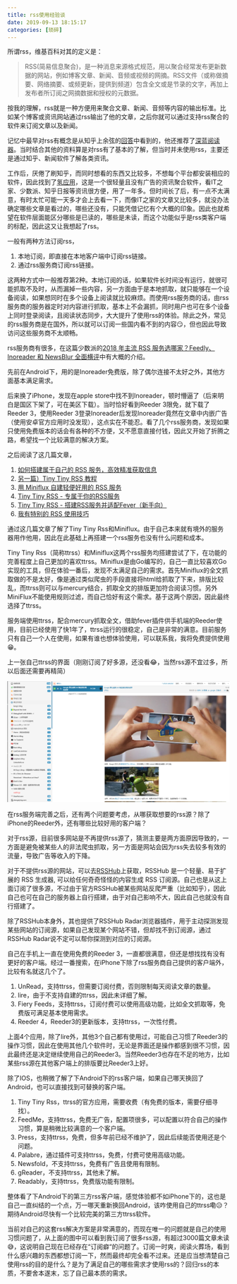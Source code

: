 ```yaml
---
title: rss使用经验谈
date: 2019-09-13 18:15:17
categories: [琐碎]
---
```


所谓rss，维基百科对其的定义是：

> RSS(简易信息聚合)，是一种消息来源格式规范，用以聚合经常发布更新数据的网站，例如博客文章、新闻、音频或视频的网摘。RSS文件（或称做摘要、网络摘要、或频更新，提供到频道）包含全文或是节录的文字，再加上发布者所订阅之网摘数据和授权的元数据。

按我的理解，rss就是一种方便用来聚合文章、新闻、音频等内容的输出标准。比如某个博客或资讯网站通过rss输出了他的文章，之后你就可以通过支持rss聚合的软件来订阅文章以及新闻。

记忆中最早对rss有概念是从知乎上余弦的[回答](https://www.zhihu.com/question/23073812/answer/23558963)中看到的，他还推荐了[深蓝阅读器](http://bluereader.org/)。当时结合其他的资料算是对rss有了基本的了解，但当时并未使用rss，主要还是通过知乎、新闻软件了解各类资讯。

工作后，厌倦了刷知乎，而同时想看的东西又比较多，不想每个平台都安装相应的软件，因此找到了[氢应用](https://coolapk.com/apk/pub.hydrogen.android)，这是一个很轻量且没有广告的资讯聚合软件，看IT之家、少数派、知乎日报等资讯很方便，用了一年多。但时间长了后，有一点不太满意，有时太忙可能一天多才会上去看一下，而像IT之家的文章又比较多，就没办法确定哪些文章是看过的，哪些还没有，只能凭借记忆有个大概的印象。因此也就希望在软件层面能区分哪些是已读的，哪些是未读，而这个功能似乎是rss类客户端的标配，因此这又让我想起了rss。

一般有两种方法订阅rss，

1. 本地订阅，即直接在本地客户端中订阅rss链接。
2. 通过rss服务商订阅rss链接。

这两种方式中一般推荐第2种。本地订阅的话，如果软件长时间没有运行，就很可能抓取不及时，从而漏掉一些内容，另一方面由于是本地抓取，就只能够在一个设备阅读，如果想同时在多个设备上阅读就比较麻烦。而使用rss服务商的话，由rss服务商的服务器定时对内容进行抓取，基本上不会漏抓，同时用户也可在多个设备上同时登录阅读，且阅读状态同步，大大提升了使用rss的体验。除此之外，常见的rss服务商是在国外，所以就可以订阅一些国内看不到的内容😏，但也因此导致访问这些服务商不太顺畅。

rss服务商有很多，在这篇少数派的[2018 年主流 RSS 服务选哪家？Feedly、Inoreader 和 NewsBlur 全面横评](https://sspai.com/post/44420)中有大概的介绍。

先前在Android下，用的是Inoreader免费版，除了偶尔连接不太好之外，其他方面基本满足需求。

后来换了iPhone，发现在apple store中找不到Inoreader，顿时懵逼了（后来明白是国区下架了，可在美区下载）。当时恰好看到Reeder 3限免，就下载了Reeder 3，使用Reeder 3登录Inoreader后发现Inoreader竟然在文章中内嵌广告（使用安卓官方应用时没发现），这点实在不能忍。看了几个rss服务商，发现如果只使用免费版本的话会有各种的不方便，又不愿意直接付钱，因此又开始了折腾之路，希望找一个比较满意的解决方案。

之后阅读了这几篇文章，

1. [如何搭建属于自己的 RSS 服务，高效精准获取信息](https://sspai.com/post/41302)
2. [另一篇）Tiny Tiny RSS 教程](https://sspai.com/post/42787)
3. [用 Miniflux 自建轻便好用的 RSS 服务](https://zoomyale.com/2018/miniflux_rss)
4. [Tiny Tiny RSS - 专属于你的RSS服务](https://yorkchou.com/tt-rss.html)
5. [Tiny Tiny RSS - 搭建RSS服务并适配Fever（新手向）](https://tstrs.me/1451.html)
6. [我有特别的 RSS 使用技巧](https://diygod.me/ohmyrss/)

通过这几篇文章了解了Tiny Tiny Rss和Miniflux。由于自己本来就有境外的服务器用作他用，因此在此基础上再搭建一个rss服务也没有什么问题和成本。

Tiny Tiny Rss（简称ttrss）和Miniflux这两个rss服务均搭建尝试了下，在功能的完善程度上自己更加的喜欢ttrss。Miniflux是由Go编写的，自己一直比较喜欢Go实现的工具，但在体验一番后，发现不太满足自己的需求。首先Miniflux的全文抓取做的不是太好，像是通过类似爬虫的手段直接将html给抓取了下来，排版比较乱，而ttrss则可以与mercury结合，抓取全文的排版更加符合阅读习惯。另外MiniFlux不能使用规则过滤，而自己恰好有这个需求。基于这两个原因，因此最终选择了ttrss。

服务端使用ttrss，配合mercury抓取全文，借助fever插件供手机端的Reeder使用，目前已经使用了快1年了，ttrss运行的很稳定，自己是非常的满意。目前服务只有自己一个人在使用，如果有谁也想体验使用，可以联系我，我将免费提供使用😁。

上一张自己ttrss的界面（刚刚订阅了好多源，还没看😂，当然rss源不宜过多，所以后面还需要再精简）

![](./ttrss.png)

在rss服务端完善之后，还有两个问题要考虑，从哪获取想要的rss源？除了iPhone的Reeder外，还有哪些比较好用的客户端？

对于rss源，目前很多网站是不再提供rss源了，猜测主要是两方面原因导致的，一方面是避免被某些人的非法爬虫抓取，另一方面是网站会因为rss失去较多有效的流量，导致广告等收入的下降。

对于不提供rss源的网站，可以去[RSSHub](https://docs.rsshub.app/)上获取，RSSHub 是一个轻量、易于扩展的 RSS 生成器, 可以给任何奇奇怪怪的内容生成 RSS 订阅源。自己也是从这上面订阅了很多源，不过由于官方RSSHub被某些网站反爬严重（比如知乎），因此自己也可在自己的服务器上自行搭建，由于对自己影响不大，因此自己也就没有自行搭建了。

除了RSSHub本身外，其也提供了RSSHub Radar浏览器插件，用于主动探测发现某些网站的订阅源，如果自己发现某个网站不错，但却找不到订阅源，通过RSSHub Radar说不定可以帮你探测到对应的订阅源。

自己在手机上一直在使用免费的Reeder 3，一直都很满意，但还是想找找有没有更好的客户端。经过一番搜索，在iPhone下除了rss服务商自己提供的客户端外，比较有名就这几个了。

1. UnRead，支持ttrss，但需要订阅付费，否则限制每天阅读文章的数量。
2. lire，由于不支持自建的ttrss，因此未详细了解。
3. Fiery Feeds，支持ttrss，订阅付费可以使用高级功能，比如全文抓取等，免费版可满足基本使用需求。
4. Reeder 4，Reeder3的更新版本，支持ttrss，一次性付费。

上面4个应用，除了lire外，其他3个自己都有使用过，可能自己习惯了Reeder3的操作习惯，因此在使用其他几个软件时，无论是界面还是操作都感到很不习惯，因此最终还是决定继续使用自己的Reeder3。当然Reeder3也存在不足的地方，比如某些rss源在其他客户端上的排版要比Reeder3上好。

除了IOS，也稍微了解了下Android下的rss客户端，如果自己哪天换回了Android，也可以直接找到可替换的客户端。

1. Tiny Tiny Rss，ttrss的官方应用，需要收费（有免费的版本，需要仔细寻找）。
2. FeedMe，支持ttrss，免费无广告，配置项很多，可以配置以符合自己的操作习惯，算是稍微比较满意的一个客户端。
3. Press，支持ttrss，免费，但多年前已经不维护了，因此后续能否使用还是个问题。
4. Palabre，通过插件可支持ttrss，免费，付费可使用高级功能。
5. Newsfold，不支持ttrss，免费有广告且使用有限制。
6. gReader，不支持ttrss，其他未了解。
6. Readably，支持ttrss，免费版功能有限制。

整体看了下Android下的第三方rss客户端，感觉体验都不如iPhone下的，这也是自己一直纠结的一个点，万一哪天重新换回Android，该咋使用自己的ttrss嘞😥？期待Android尽快有一个比较完美的第三方ttrss软件。

当前对自己的这套rss解决方案是非常满意的，而现在唯一的问题就是自己的使用习惯问题了，从上面的图中可以看到我订阅了很多rss源，有超过3000篇文章未读😅，这说明自己现在已经存在“订阅癖“的问题了。订阅一时爽，阅读火葬场，看到什么感兴趣的东西都想订阅一下，然而最终却完全看不过来。还是应当想清楚自己使用rss的目的是什么？是为了满足自己的哪些需求才使用rss的？回归rss的本质，不要舍本遂末，忘了自己最本质的需求。